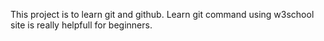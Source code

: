 This project is to learn git and github.
Learn git command using w3school site is really helpfull for beginners.
